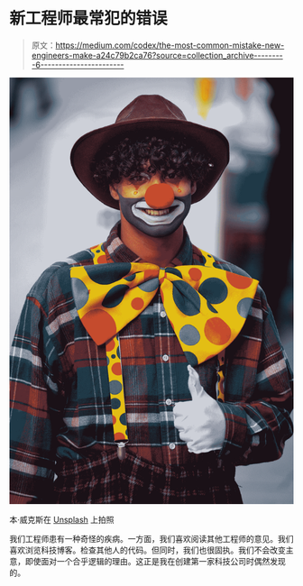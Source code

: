 # 新工程师最常犯的错误

> 原文：<https://medium.com/codex/the-most-common-mistake-new-engineers-make-a24c79b2ca76?source=collection_archive---------6----------------------->

![](img/b8cb8525df84a491b1ee507cb56deb9f.png)

本·威克斯在 [Unsplash](https://unsplash.com?utm_source=medium&utm_medium=referral) 上拍照

我们工程师患有一种奇怪的疾病。一方面，我们喜欢阅读其他工程师的意见。我们喜欢浏览科技博客。检查其他人的代码。但同时，我们也很固执。我们不会改变主意，即使面对一个合乎逻辑的理由。这正是我在创建第一家科技公司时偶然发现的。